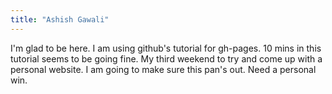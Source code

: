 ```yaml
---
title: "Ashish Gawali"
---
```


I'm glad to be here. I am using github's tutorial for gh-pages. 10 mins in this tutorial seems to be going fine. My third weekend to try and come up with a personal website. I am going to make sure this pan's out. Need a personal win.
